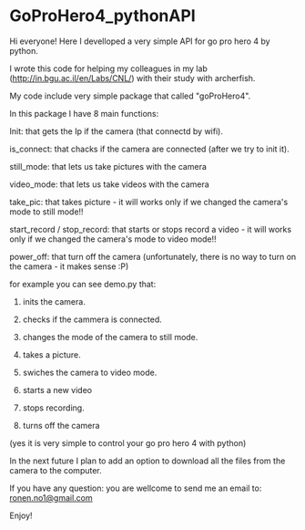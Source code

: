 # GoProHero4_pythonAPI

Hi everyone!
Here I develloped a very simple API for go pro hero 4 by python.

I wrote this code for helping my colleagues in my lab (http://in.bgu.ac.il/en/Labs/CNL/) with their study with archerfish.

My code include very simple package that called "goProHero4".

In this package I have 8 main functions:

Init: that gets the Ip if the camera (that connectd by wifi).

is_connect: that chacks if the camera are connected (after we try to init it).


still_mode: that lets us take pictures with the camera

video_mode: that lets us take videos with the camera

take_pic: that takes picture - it will works only if we changed the camera's mode to still mode!!

start_record / stop_record: that starts or stops record a video - it will works only if we changed the camera's mode to video mode!!


power_off: that turn off the camera (unfortunately, there is no way to turn on the camera - it makes sense :P)

for example you can see demo.py that:
1. inits the camera.

2. checks if the cammera is connected.

3. changes the mode of the camera to still mode.

4. takes a picture.

5. swiches the camera to video mode.

6. starts a new video

7. stops recording.

8. turns off the camera

(yes it is very simple to control your go pro hero 4 with python)


In the next future I plan to add an option to download all the files from the camera to the computer.

If you have any question: you are wellcome to send me an email to: ronen.no1@gmail.com

Enjoy!
